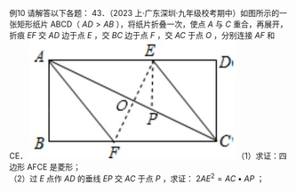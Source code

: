 例10 请解答以下各题： 43．（2023 上·广东深圳·九年级校考期中）如图所示的一张矩形纸片 ABCD（ $A D > A B$ ），将纸片折叠一次，使点 $A$ 与 $C$ 重合，再展开，折痕 $E F$ 交 $A D$ 边于点 $E$ ，交 $B C$ 边于点 $F$ ，交 $A C$ 于点 $O$ ，分别连接 $A F$ 和CE．
![](<../../qs_image_DB/专题1-2_一文吃透相似三角形12个模型·共14类题型（解析版）/db95f01b24ed5a644f05c5d7653e1d654620aba7d9486360e7115dcdf13cc281.jpg>)
（1）求证：四边形 AFCE 是菱形；  
（2）过 $E$ 点作 $A D$ 的垂线 $E P$ 交 $A C$ 于点 $P$ ，求证： $2 A E ^ { 2 } { = } A C { \bullet } A P$ ；
